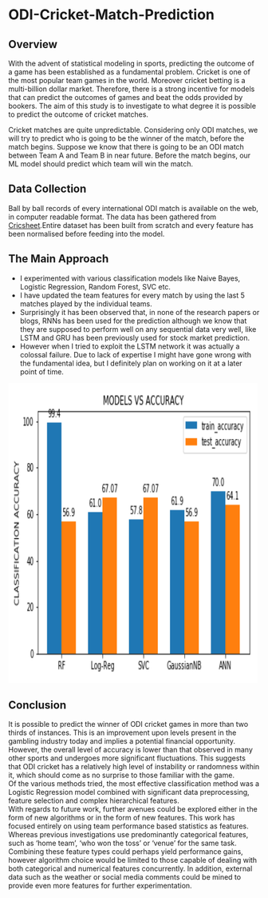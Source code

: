 # ODI-Cricket-Match-Prediction

<h2>Overview</h2>
<p>
With the advent of statistical modeling in sports, predicting the outcome of a game has been established as a fundamental problem. Cricket is one of the most popular team games in the world. Moreover cricket betting is a multi-billion dollar market. Therefore, there is a strong incentive for models that can predict the outcomes of games and beat the odds provided by bookers. The aim of this study is to investigate to what degree it is possible to predict the outcome of cricket matches.
</p>
<p>
Cricket matches are quite unpredictable. Considering only ODI matches, we will try to predict who is going to be the winner of the match, before the match begins. 
Suppose we know that there is going to be an ODI match between Team A and Team B in near future. Before the match begins, our ML model should predict which team will win the match.
</p>

<h2>Data Collection</h2>
Ball by ball records of every international ODI match is available on the web, in computer readable format. The data has been gathered from <a href="https://cricsheet.org/"><u>Cricsheet</u></a>.Entire dataset has been built from scratch and every feature has been normalised before feeding into the model. 
<br>
<h2>The Main Approach</h2>
<ul>
  <li>I experimented with various classification models like Naive Bayes, Logistic Regression, Random Forest, SVC etc.</li>  
  <li>I have updated the team features for every match by using the last 5 matches played by the individual teams.</li>
  <li>Surprisingly it has been observed that, in none of the research papers or blogs, RNNs has been used for the prediction although we know that they are supposed to perform well on any sequential data very well, like LSTM  and GRU has been previously used for stock market prediction. 
</li>
  <li>However when I tried to exploit the LSTM network it was actually a colossal failure. Due to lack of expertise I might have gone wrong with the fundamental idea, but I definitely plan on working on it at a later point of time.
</li>
</ul>
 <img src="results.png" alt="Results" width="500" height="600"> 
<h2>Conclusion</h2>
It is possible to predict the winner of ODI  cricket games in more than two thirds of instances. This is an improvement upon levels present in the gambling industry today and implies a potential financial opportunity. However, the overall level of accuracy is lower than that observed in many other sports and undergoes more significant fluctuations. This suggests that ODI cricket has a relatively high level of instability or randomness within it, which should come as no surprise to those familiar with the game.<br>
Of the various methods tried, the most effective classification method was a Logistic Regression model combined with significant data preprocessing, feature selection and complex hierarchical features.<br>
With regards to future work, further avenues could be explored either in the form of new algorithms  or in the form of new features. This work has focused entirely on using team  performance based statistics as features. Whereas previous investigations  use predominantly categorical features, such as ‘home team’, ‘who won the toss’ or ‘venue’ for the same task. Combining these feature types could perhaps yield performance gains, however algorithm choice would be limited to those capable of dealing with both categorical and numerical features concurrently. In addition, external data such as the weather or social media comments could be mined to provide even more features for further experimentation.

